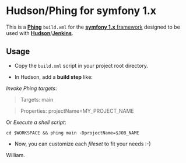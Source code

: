 Hudson/Phing for symfony 1.x
============================

This is a [**Phing**](http://phing.info/) `build.xml` for the [**symfony 1.x** framework](http://symfony-project.org/)
designed to be used with [**Hudson**](http://hudson-ci.org/)/[**Jenkins**](http://jenkins-ci.org/).

Usage
-----

* Copy the `build.xml` script in your project root directory.

* In Hudson, add a **build step** like:

_Invoke Phing targets_:

> Targets: main

> Properties: projectName=MY_PROJECT_NAME

Or _Execute a shell script_:

    cd $WORKSPACE && phing main -DprojectName=$JOB_NAME

* Now, you can customize each _fileset_ to fit your needs :-)


William.
